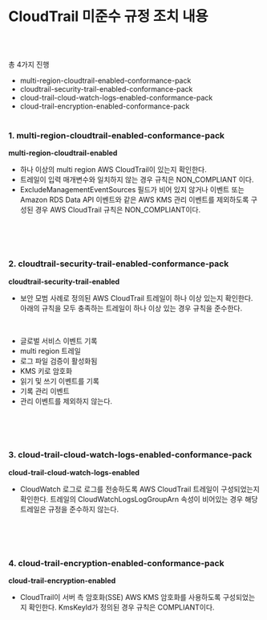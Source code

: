 # CloudTrail 미준수 규정 조치 내용
<br><br>

총 4가지 진행
- multi-region-cloudtrail-enabled-conformance-pack
- cloudtrail-security-trail-enabled-conformance-pack
- cloud-trail-cloud-watch-logs-enabled-conformance-pack
- cloud-trail-encryption-enabled-conformance-pack
<br><br>

### 1. multi-region-cloudtrail-enabled-conformance-pack
**multi-region-cloudtrail-enabled**
<br>
- 하나 이상의 multi region AWS CloudTrail이 있는지 확인한다. 
- 트레일이 입력 매개변수와 일치하지 않는 경우 규칙은 NON_COMPLIANT 이다.
- ExcludeManagementEventSources 필드가 비어 있지 않거나 이벤트 또는 Amazon RDS Data API 이벤트와 같은 AWS KMS 관리 이벤트를 제외하도록 구성된 경우 AWS CloudTrail 규칙은 NON_COMPLIANT이다.
<br>
<br><br>

### 2. cloudtrail-security-trail-enabled-conformance-pack
**cloudtrail-security-trail-enabled**
<br>
- 보안 모범 사례로 정의된 AWS CloudTrail 트레일이 하나 이상 있는지 확인한다. 아래의 규칙을 모두 충족하는 트레일이 하나 이상 있는 경우 규칙을 준수한다.
<br>

  - 글로벌 서비스 이벤트 기록
  - multi region 트레일
  - 로그 파일 검증이 활성화됨
  - KMS 키로 암호화
  - 읽기 및 쓰기 이벤트를 기록
  - 기록 관리 이벤트
  - 관리 이벤트를 제외하지 않는다.
<br>
<br><br>

### 3. cloud-trail-cloud-watch-logs-enabled-conformance-pack
**cloud-trail-cloud-watch-logs-enabled**
<br>
- CloudWatch 로그로 로그를 전송하도록 AWS CloudTrail 트레일이 구성되었는지 확인한다. 트레일의 CloudWatchLogsLogGroupArn 속성이 비어있는 경우 해당 트레일은 규정을 준수하지 않는다.
<br>
<br><br>

### 4. cloud-trail-encryption-enabled-conformance-pack
**cloud-trail-encryption-enabled**
<br>
- CloudTrail이 서버 측 암호화(SSE) AWS KMS 암호화를 사용하도록 구성되었는지 확인한다. KmsKeyId가 정의된 경우 규칙은 COMPLIANT이다.




